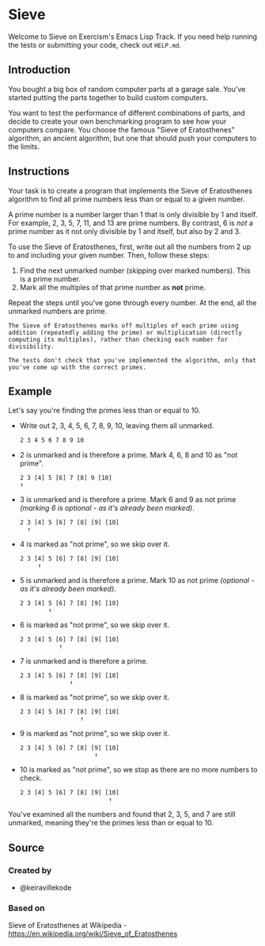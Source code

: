 # Sieve

Welcome to Sieve on Exercism's Emacs Lisp Track.
If you need help running the tests or submitting your code, check out `HELP.md`.

## Introduction

You bought a big box of random computer parts at a garage sale.
You've started putting the parts together to build custom computers.

You want to test the performance of different combinations of parts, and decide to create your own benchmarking program to see how your computers compare.
You choose the famous "Sieve of Eratosthenes" algorithm, an ancient algorithm, but one that should push your computers to the limits.

## Instructions

Your task is to create a program that implements the Sieve of Eratosthenes algorithm to find all prime numbers less than or equal to a given number.

A prime number is a number larger than 1 that is only divisible by 1 and itself.
For example, 2, 3, 5, 7, 11, and 13 are prime numbers.
By contrast, 6 is _not_ a prime number as it not only divisible by 1 and itself, but also by 2 and 3.

To use the Sieve of Eratosthenes, first, write out all the numbers from 2 up to and including your given number.
Then, follow these steps:

1. Find the next unmarked number (skipping over marked numbers).
   This is a prime number.
2. Mark all the multiples of that prime number as **not** prime.

Repeat the steps until you've gone through every number.
At the end, all the unmarked numbers are prime.

~~~~exercism/note
The Sieve of Eratosthenes marks off multiples of each prime using addition (repeatedly adding the prime) or multiplication (directly computing its multiples), rather than checking each number for divisibility.

The tests don't check that you've implemented the algorithm, only that you've come up with the correct primes.
~~~~

## Example

Let's say you're finding the primes less than or equal to 10.

- Write out 2, 3, 4, 5, 6, 7, 8, 9, 10, leaving them all unmarked.

  ```text
  2 3 4 5 6 7 8 9 10
  ```

- 2 is unmarked and is therefore a prime.
  Mark 4, 6, 8 and 10 as "not prime".

  ```text
  2 3 [4] 5 [6] 7 [8] 9 [10]
  ↑
  ```

- 3 is unmarked and is therefore a prime.
  Mark 6 and 9 as not prime _(marking 6 is optional - as it's already been marked)_.

  ```text
  2 3 [4] 5 [6] 7 [8] [9] [10]
    ↑
  ```

- 4 is marked as "not prime", so we skip over it.

  ```text
  2 3 [4] 5 [6] 7 [8] [9] [10]
       ↑
  ```

- 5 is unmarked and is therefore a prime.
  Mark 10 as not prime _(optional - as it's already been marked)_.

  ```text
  2 3 [4] 5 [6] 7 [8] [9] [10]
          ↑
  ```

- 6 is marked as "not prime", so we skip over it.

  ```text
  2 3 [4] 5 [6] 7 [8] [9] [10]
             ↑
  ```

- 7 is unmarked and is therefore a prime.

  ```text
  2 3 [4] 5 [6] 7 [8] [9] [10]
                ↑
  ```

- 8 is marked as "not prime", so we skip over it.

  ```text
  2 3 [4] 5 [6] 7 [8] [9] [10]
                   ↑
  ```

- 9 is marked as "not prime", so we skip over it.

  ```text
  2 3 [4] 5 [6] 7 [8] [9] [10]
                       ↑
  ```

- 10 is marked as "not prime", so we stop as there are no more numbers to check.

  ```text
  2 3 [4] 5 [6] 7 [8] [9] [10]
                           ↑
  ```

You've examined all the numbers and found that 2, 3, 5, and 7 are still unmarked, meaning they're the primes less than or equal to 10.

## Source

### Created by

- @keiravillekode

### Based on

Sieve of Eratosthenes at Wikipedia - https://en.wikipedia.org/wiki/Sieve_of_Eratosthenes